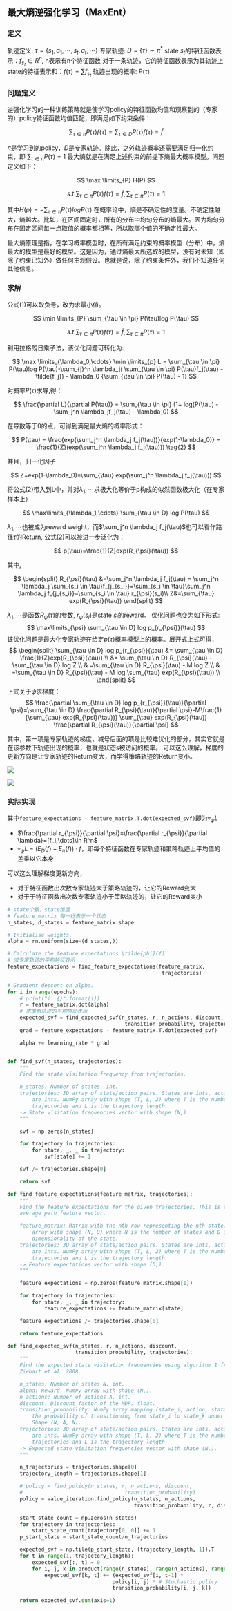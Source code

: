 <head>
    <script src="https://cdn.mathjax.org/mathjax/latest/MathJax.js?config=TeX-AMS-MML_HTMLorMML" type="text/javascript"></script>
    <script type="text/x-mathjax-config">
    	MathJax.Hub.Config({tex2jax: {
             inlineMath: [['$','$']],
             displayMath: [["\\(","\\)"],["\\[","\\]"]],
             processEscapes: true
           }
         });
    </script>
</head>

## 最大熵逆强化学习（MaxEnt）

### 定义

轨迹定义: $\tau=\{s_1,a_1,\cdots,s_t,a_t,\cdots\}$
专家轨迹: $D=\{\tau\}\sim \pi^*$
state $s_t$的特征函数表示：$f_{s_t}\in R^n$, n表示有n个特征函数
对于一条轨迹，它的特征函数表示为其轨迹上state的特征表示和：$f(\tau)=\sum f_{s_t}$
轨迹出现的概率: $P(\tau)$

### 问题定义

逆强化学习的一种训练策略就是使学习policy的特征函数均值和观察到的（专家的）policy特征函数均值匹配，即满足如下约束条件：

$$
\sum_{\tau \in \pi} P(\tau)f(\tau) =   \sum_{\tau \in D} P(\tau)f(\tau) = \tilde{f}
$$

$\pi$是学习到的policy，$D$是专家轨迹。除此，之外轨迹概率还需要满足归一化约束，即 $\sum_{\tau \in \pi} P(\tau) = 1$
最大熵就是在满足上述约束的前提下熵最大概率模型。问题定义如下：

$$
\max \limits_{P}  H(P)
$$

$$
s.t. \sum_{\tau \in \pi} P(\tau)f(\tau) = \tilde{f}, \sum_{\tau \in \pi} P(\tau) = 1 \tag{1}
$$

其中$H(p) = -\sum_{\tau \in \pi} P(\tau)logP(\tau)$
在概率论中，熵是不确定性的度量。不确定性越大，熵越大。比如，在区间固定时，所有的分布中均匀分布的熵最大。因为均匀分布在固定区间每一点取值的概率都相等，所以取哪个值的不确定性最大。

最大熵原理是指，在学习概率模型时，在所有满足约束的概率模型（分布）中，熵最大的模型是最好的模型。这是因为，通过熵最大所选取的模型，没有对未知（即除了约束已知外）做任何主观假设。也就是说，除了约束条件外，我们不知道任何其他信息。

### 求解

公式(1)可以取负号，改为求最小值。

$$
\min \limits_{P}  \sum_{\tau \in \pi} P(\tau)log P(\tau)
$$

$$
s.t. \sum_{\tau \in \pi} P(\tau)f(\tau) = \tilde{f}, \sum_{\tau \in \pi} P(\tau) = 1
$$

利用拉格朗日乘子法，该优化问题可转化为:

$$
\max \limits_{\lambda_0,\cdots} \min \limits_{p} L =  \sum_{\tau \in \pi} P(\tau)log P(\tau)-\sum_{j}^n \lambda_j( \sum_{\tau \in \pi} P(\tau)f_j(\tau) - \tilde{f_j}) - \lambda_0 {\sum_{\tau \in \pi} P(\tau) - 1}
$$

对概率$P(\tau)$求导,得：

$$
\frac{\partial L}{\partial P(\tau)} = \sum_{\tau \in \pi} (1+ log(P(\tau) - \sum_j^n \lambda_jf_j(\tau) - \lambda_0)
$$

在导数等于0的点，可得到满足最大熵的概率形式：

$$
P(\tau) = \frac{exp(\sum_j^n \lambda_j f_j(\tau))}{exp(1-\lambda_0)} = \frac{1}{Z}(exp(\sum_j^n \lambda_j f_j(\tau))) \tag{2}
$$

并且，归一化因子

$$
Z=exp(1-\lambda_0)=\sum_{\tau}  exp(\sum_j^n \lambda_j f_j(\tau)))
$$

将公式(2)带入到L中，并对${\lambda_1,\cdots}$求极大化等价于p构成的似然函数极大化（在专家样本上）

$$
\max\limits_{\lambda_1,\cdots} \sum_{\tau \in D} log P(\tau)
$$

${\lambda_1,\cdots}$也被成为reward weight，而$\sum_j^n \lambda_j f_j(\tau)$也可以看作路径$\tau$的Return, 公式(2)可以被进一步泛化为：

$$
p(\tau)=\frac{1}{Z}exp(R_{\psi}(\tau))
$$

其中,

$$
\begin{split}
        R_{\psi}(\tau) &=\sum_j^n \lambda_j f_j(\tau) = \sum_j^n \lambda_j \sum_{s_i \in \tau}f_{j_{s_i}}=\sum_{s_i \in \tau}\sum_j^n \lambda_j f_{j_{s_i}}=\sum_{s_i \in \tau} r_{\psi}(s_i)\\
        Z&=\sum_{\tau} exp(R_{\psi}(\tau))
    \end{split}
$$

${\lambda_1,\cdots}$是函数$R_{\psi}(\tau)$的参数, $r_{\psi}(s_i)$是state $s_i$的reward。
优化问题也变为如下形式:
$$
\max\limits_{\psi} \sum_{\tau \in D} log p_{r_{\psi}}(\tau)
$$
该优化问题是最大化专家轨迹在给定$p(\tau)$概率模型上的概率。展开式上式可得，
$$
\begin{split}
\sum_{\tau \in D} log p_{r_{\psi}}(\tau) &= \sum_{\tau \in D} \frac{1}{Z}exp(R_{\psi}(\tau)) \\
                                  &= \sum_{\tau \in D} R_{\psi}(\tau) - \sum_{\tau \in D} log Z \\
                                  & =\sum_{\tau \in D} R_{\psi}(\tau) - M log Z \\
                                  & =\sum_{\tau \in D} R_{\psi}(\tau) - M log \sum_{\tau} exp(R_{\psi}(\tau)) \\
\end{split}
$$
上式关于$\psi$求梯度：
$$
  \frac{\partial \sum_{\tau \in D} log p_{r_{\psi}}(\tau)}{\partial \psi}=\sum_{\tau \in D} \frac{\partial R_{\psi}(\tau)}{\partial \psi}-M\frac{1}{\sum_{\tau} exp(R_{\psi}(\tau))} \sum_{\tau} exp(R_{\psi}(\tau)) \frac{\partial R_{\psi}(\tau)}{\partial \psi}
$$
<!-- ![](images/2021-06-30-17-19-00.png) -->
其中，第一项是专家轨迹的梯度，减号后面的项是比较难优化的部分，其实它就是在该参数下轨迹出现的概率，也就是状态s被访问的概率。
可以这么理解，梯度的更新方向是让专家轨迹的Return变大，而学得策略轨迹的Return变小。

![](images/2021-06-30-17-19-48.png)

![](images/2021-06-30-17-20-41.png)

### 实际实现
其中`feature_expectations - feature_matrix.T.dot(expected_svf)`即为$\triangledown_{\psi} L$
- $\frac{\partial r_{\psi}}{\partial \psi}=\frac{\partial r_{\psi}}{\partial \lambda}=[f_i,\dots]\in R^n$
- $\triangledown_{\psi} L$ = $(E_D(f) - E_\pi (f))\cdot f$，即每个特征函数在专家轨迹和策略轨迹上平均值的差乘以它本身

可以这么理解梯度更新方向，
- 对于特征函数出次数专家轨迹大于策略轨迹的，让它的Reward变大
- 对于于特征函数出次数专家轨迹小于策略轨迹的，让它的Reward变小


```python
# state个数，state维度
# feature_matrix 每一行表示一个状态
n_states, d_states = feature_matrix.shape

# Initialise weights.
alpha = rn.uniform(size=(d_states,))

# Calculate the feature expectations \tilde{phi}(f).
# 求专家轨迹的平均特征表示
feature_expectations = find_feature_expectations(feature_matrix,
                                                  trajectories)

# Gradient descent on alpha.
for i in range(epochs):
    # print("i: {}".format(i))
    r = feature_matrix.dot(alpha)
    # 求策略轨迹的平均特征表示
    expected_svf = find_expected_svf(n_states, r, n_actions, discount,
                                      transition_probability, trajectories)
    grad = feature_expectations - feature_matrix.T.dot(expected_svf)

    alpha += learning_rate * grad


def find_svf(n_states, trajectories):
    """
    Find the state visitation frequency from trajectories.

    n_states: Number of states. int.
    trajectories: 3D array of state/action pairs. States are ints, actions
        are ints. NumPy array with shape (T, L, 2) where T is the number of
        trajectories and L is the trajectory length.
    -> State visitation frequencies vector with shape (N,).
    """

    svf = np.zeros(n_states)

    for trajectory in trajectories:
        for state, _, _ in trajectory:
            svf[state] += 1

    svf /= trajectories.shape[0]

    return svf

def find_feature_expectations(feature_matrix, trajectories):
    """
    Find the feature expectations for the given trajectories. This is the
    average path feature vector.

    feature_matrix: Matrix with the nth row representing the nth state. NumPy
        array with shape (N, D) where N is the number of states and D is the
        dimensionality of the state.
    trajectories: 3D array of state/action pairs. States are ints, actions
        are ints. NumPy array with shape (T, L, 2) where T is the number of
        trajectories and L is the trajectory length.
    -> Feature expectations vector with shape (D,).
    """

    feature_expectations = np.zeros(feature_matrix.shape[1])

    for trajectory in trajectories:
        for state, _, _ in trajectory:
            feature_expectations += feature_matrix[state]

    feature_expectations /= trajectories.shape[0]

    return feature_expectations

def find_expected_svf(n_states, r, n_actions, discount,
                      transition_probability, trajectories):
    """
    Find the expected state visitation frequencies using algorithm 1 from
    Ziebart et al. 2008.

    n_states: Number of states N. int.
    alpha: Reward. NumPy array with shape (N,).
    n_actions: Number of actions A. int.
    discount: Discount factor of the MDP. float.
    transition_probability: NumPy array mapping (state_i, action, state_k) to
        the probability of transitioning from state_i to state_k under action.
        Shape (N, A, N).
    trajectories: 3D array of state/action pairs. States are ints, actions
        are ints. NumPy array with shape (T, L, 2) where T is the number of
        trajectories and L is the trajectory length.
    -> Expected state visitation frequencies vector with shape (N,).
    """

    n_trajectories = trajectories.shape[0]
    trajectory_length = trajectories.shape[1]

    # policy = find_policy(n_states, r, n_actions, discount,
    #                                 transition_probability)
    policy = value_iteration.find_policy(n_states, n_actions,
                                         transition_probability, r, discount)

    start_state_count = np.zeros(n_states)
    for trajectory in trajectories:
        start_state_count[trajectory[0, 0]] += 1
    p_start_state = start_state_count/n_trajectories

    expected_svf = np.tile(p_start_state, (trajectory_length, 1)).T
    for t in range(1, trajectory_length):
        expected_svf[:, t] = 0
        for i, j, k in product(range(n_states), range(n_actions), range(n_states)):
            expected_svf[k, t] += (expected_svf[i, t-1] *
                                  policy[i, j] * # Stochastic policy
                                  transition_probability[i, j, k])

    return expected_svf.sum(axis=1)


```

